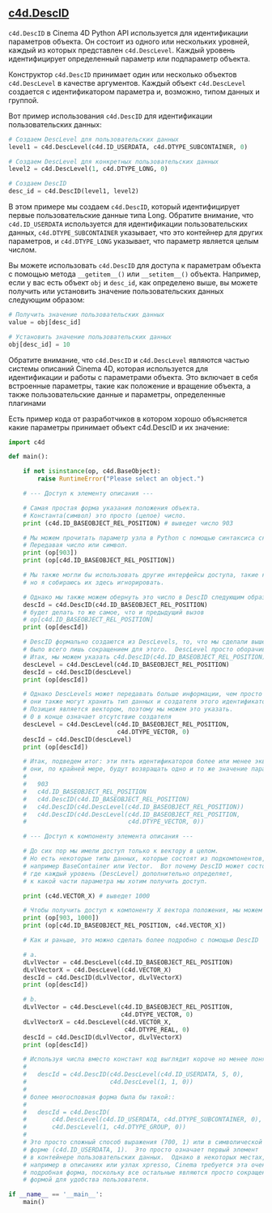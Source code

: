 ## [c4d.DescID][1]


`c4d.DescID` в Cinema 4D Python API используется для идентификации параметров объекта. Он состоит из одного или нескольких уровней, каждый из которых представлен `c4d.DescLevel`. Каждый уровень идентифицирует определенный параметр или подпараметр объекта.

Конструктор `c4d.DescID` принимает один или несколько объектов `c4d.DescLevel` в качестве аргументов. Каждый объект `c4d.DescLevel` создается с идентификатором параметра и, возможно, типом данных и группой.

Вот пример использования `c4d.DescID` для идентификации пользовательских данных:

```python
# Создаем DescLevel для пользовательских данных
level1 = c4d.DescLevel(c4d.ID_USERDATA, c4d.DTYPE_SUBCONTAINER, 0)

# Создаем DescLevel для конкретных пользовательских данных
level2 = c4d.DescLevel(1, c4d.DTYPE_LONG, 0)

# Создаем DescID
desc_id = c4d.DescID(level1, level2)
```

В этом примере мы создаем `c4d.DescID`, который идентифицирует первые пользовательские данные типа Long. Обратите внимание, что `c4d.ID_USERDATA` используется для идентификации пользовательских данных, `c4d.DTYPE_SUBCONTAINER` указывает, что это контейнер для других параметров, и `c4d.DTYPE_LONG` указывает, что параметр является целым числом.

Вы можете использовать `c4d.DescID` для доступа к параметрам объекта с помощью метода `__getitem__()` или `__setitem__()` объекта. Например, если у вас есть объект `obj` и `desc_id`, как определено выше, вы можете получить или установить значение пользовательских данных следующим образом:

```python
# Получить значение пользовательских данных
value = obj[desc_id]

# Установить значение пользовательских данных
obj[desc_id] = 10
```

Обратите внимание, что `c4d.DescID` и `c4d.DescLevel` являются частью системы описаний Cinema 4D, которая используется для идентификации и работы с параметрами объекта. Это включает в себя встроенные параметры, такие как положение и вращение объекта, а также пользовательские данные и параметры, определенные плагинами

Есть пример кода от разработчиков в котором хорошо объясняется какие параметры принимает объект c4d.DescID и их значение:

```python
import c4d

def main():

    if not isinstance(op, c4d.BaseObject):
        raise RuntimeError("Please select an object.")

    # --- Доступ к элементу описания ---

    # Самая простая форма указания положения объекта.
    # Константа(символ) это просто (целое) число.
    print (c4d.ID_BASEOBJECT_REL_POSITION) # выведет число 903

    # Мы можем прочитать параметр узла в Python с помощью синтаксиса скобок.
    # Передавая число или символ.
    print (op[903])
    print (op[c4d.ID_BASEOBJECT_REL_POSITION])

    # Мы также могли бы использовать другие интерфейсы доступа, такие как C4DAtom.Get/SetParameter или BaseContainer,
    # но я собираюсь их здесь игнорировать.

    # Однако мы также можем обернуть это число в DescID следующим образом.
    descId = c4d.DescID(c4d.ID_BASEOBJECT_REL_POSITION)
    # будет делать то же самое, что и предыдущий вызов
    # op[c4d.ID_BASEOBJECT_REL_POSITION]
    print (op[descId])

    # DescID формально создаются из DescLevels, то, что мы сделали выше,
    # было всего лишь сокращением для этого.  DescLevel просто оборачивает число.
    # Итак, мы можем указать c4d.DescID(c4d.ID_BASEOBJECT_REL_POSITION) также следующим образом.
    descLevel = c4d.DescLevel(c4d.ID_BASEOBJECT_REL_POSITION)
    descId = c4d.DescID(descLevel)
    print (op[descId])

    # Однако DescLevels может передавать больше информации, чем просто идентификатор,
    # они также могут хранить тип данных и создателя этого идентификатора.
    # Позиция является вектором, поэтому мы можем это указать.
    # 0 в конце означает отсутствие создателя
    descLevel = c4d.DescLevel(c4d.ID_BASEOBJECT_REL_POSITION,
                              c4d.DTYPE_VECTOR, 0)
    descId = c4d.DescID(descLevel)
    print (op[descId])

    # Итак, подведем итог: эти пять идентификаторов более или менее эквивалентны,
    # они, по крайней мере, будут возвращать одно и то же значение параметра.
    #
    #   903
    #   c4d.ID_BASEOBJECT_REL_POSITION
    #   c4d.DescID(c4d.ID_BASEOBJECT_REL_POSITION)
    #   c4d.DescID(c4d.DescLevel(c4d.ID_BASEOBJECT_REL_POSITION))
    #   c4d.DescID(c4d.DescLevel(c4d.ID_BASEOBJECT_REL_POSITION,
    #                            c4d.DTYPE_VECTOR, 0))

    # --- Доступ к компоненту элемента описания ---

    # До сих пор мы имели доступ только к вектору в целом.
    # Но есть некоторые типы данных, которые состоят из подкомпонентов,
    # например BaseContainer или Vector.  Вот почему DescID может состоять из трех идентификаторов,
    # где каждый уровень (DescLevel) дополнительно определяет,
    # к какой части параметра мы хотим получить доступ.

    print (c4d.VECTOR_X) # выведет 1000

    # Чтобы получить доступ к компоненту X вектора положения, мы можем сделать это
    print (op[903, 1000])
    print (op[c4d.ID_BASEOBJECT_REL_POSITION, c4d.VECTOR_X])

    # Как и раньше, это можно сделать более подробно с помощью DescID

    # a.
    dLvlVector = c4d.DescLevel(c4d.ID_BASEOBJECT_REL_POSITION)
    dLvlVectorX = c4d.DescLevel(c4d.VECTOR_X)
    descId = c4d.DescID(dLvlVector, dLvlVectorX)
    print (op[descId])

    # b.
    dLvlVector = c4d.DescLevel(c4d.ID_BASEOBJECT_REL_POSITION,
                               c4d.DTYPE_VECTOR, 0)
    dLvlVectorX = c4d.DescLevel(c4d.VECTOR_X,
                                c4d.DTYPE_REAL, 0)
    descId = c4d.DescID(dLvlVector, dLvlVectorX)
    print (op[descId])

    # Используя числа вместо констант код выглядит короче но менее понятен:
    #
    #   descId = c4d.DescID(c4d.DescLevel(c4d.ID_USERDATA, 5, 0),
    #                       c4d.DescLevel(1, 1, 0))
    #
    # более многословная форма была бы такой::
    #
    #   descId = c4d.DescID(
    #       c4d.DescLevel(c4d.ID_USERDATA, c4d.DTYPE_SUBCONTAINER, 0),
    #       c4d.DescLevel(1, c4d.DTYPE_GROUP, 0))
    #
    # Это просто сложный способ выражения (700, 1) или в символической
    # форме (c4d.ID_USERDATA, 1).  Это просто означает первый элемент
    # в контейнере пользовательских данных.  Однако в некоторых местах,
    # например в описаниях или узлах xpresso, Cinema требуется эта очень
    # подробная форма, поскольку все остальные являются просто сокращенной
    # формой для удобства пользователя.

if __name__ == '__main__':
    main()
```

[1]: https://developers.maxon.net/docs/py/23_110/modules/c4d/DescID/index.html "c4d.DescID"